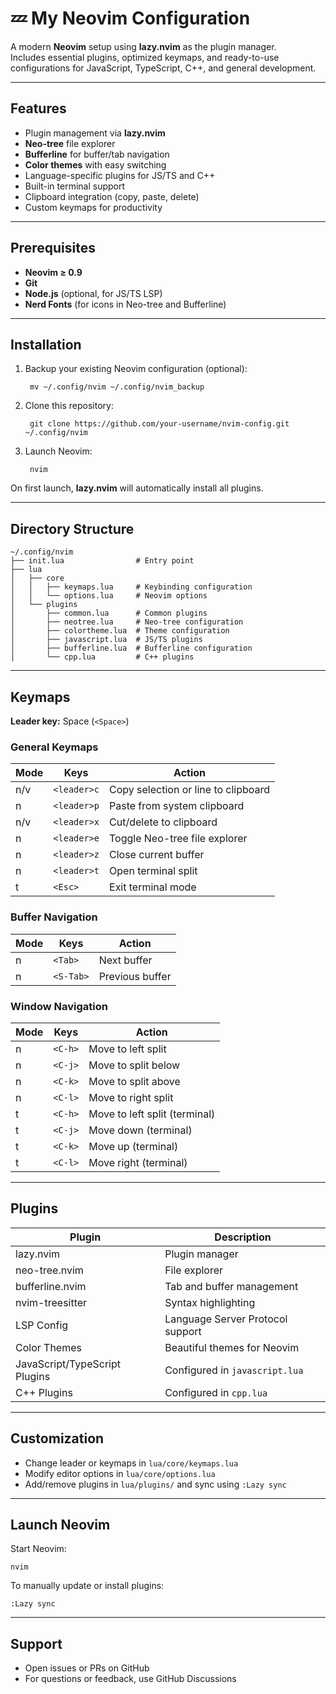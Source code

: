 # 💤 My Neovim Configuration

A modern **Neovim** setup using **lazy.nvim** as the plugin manager.  
Includes essential plugins, optimized keymaps, and ready-to-use configurations for JavaScript, TypeScript, C++, and general development.

---

## Features

- Plugin management via **lazy.nvim**
- **Neo-tree** file explorer
- **Bufferline** for buffer/tab navigation
- **Color themes** with easy switching
- Language-specific plugins for JS/TS and C++
- Built-in terminal support
- Clipboard integration (copy, paste, delete)
- Custom keymaps for productivity

---

## Prerequisites

- **Neovim ≥ 0.9**
- **Git**
- **Node.js** (optional, for JS/TS LSP)
- **Nerd Fonts** (for icons in Neo-tree and Bufferline)

---

## Installation

1. Backup your existing Neovim configuration (optional):

        mv ~/.config/nvim ~/.config/nvim_backup

2. Clone this repository:

        git clone https://github.com/your-username/nvim-config.git ~/.config/nvim

3. Launch Neovim:

        nvim

On first launch, **lazy.nvim** will automatically install all plugins.

---

## Directory Structure

    ~/.config/nvim
    ├── init.lua                # Entry point
    ├── lua
    │   ├── core
    │   │   ├── keymaps.lua     # Keybinding configuration
    │   │   └── options.lua     # Neovim options
    │   └── plugins
    │       ├── common.lua      # Common plugins
    │       ├── neotree.lua     # Neo-tree configuration
    │       ├── colortheme.lua  # Theme configuration
    │       ├── javascript.lua  # JS/TS plugins
    │       ├── bufferline.lua  # Bufferline configuration
    │       └── cpp.lua         # C++ plugins

---

## Keymaps

**Leader key:** Space (`<Space>`)

### General Keymaps

| Mode | Keys        | Action                          |
|------|------------|--------------------------------|
| n/v  | `<leader>c` | Copy selection or line to clipboard |
| n    | `<leader>p` | Paste from system clipboard     |
| n/v  | `<leader>x` | Cut/delete to clipboard  |
| n    | `<leader>e` | Toggle Neo-tree file explorer   |
| n    | `<leader>z` | Close current buffer           |
| n    | `<leader>t` | Open terminal split             |
| t    | `<Esc>`     | Exit terminal mode             |

### Buffer Navigation

| Mode | Keys        | Action                  |
|------|------------|------------------------|
| n    | `<Tab>`     | Next buffer             |
| n    | `<S-Tab>`   | Previous buffer         |

### Window Navigation

| Mode | Keys        | Action                        |
|------|------------|--------------------------------|
| n    | `<C-h>`     | Move to left split            |
| n    | `<C-j>`     | Move to split below           |
| n    | `<C-k>`     | Move to split above           |
| n    | `<C-l>`     | Move to right split           |
| t    | `<C-h>`     | Move to left split (terminal) |
| t    | `<C-j>`     | Move down (terminal)          |
| t    | `<C-k>`     | Move up (terminal)            |
| t    | `<C-l>`     | Move right (terminal)         |

---

## Plugins

| Plugin                            | Description                          |
|----------------------------------|--------------------------------------|
| lazy.nvim                          | Plugin manager                       |
| neo-tree.nvim                      | File explorer                        |
| bufferline.nvim                    | Tab and buffer management             |
| nvim-treesitter                    | Syntax highlighting                  |
| LSP Config                         | Language Server Protocol support      |
| Color Themes                        | Beautiful themes for Neovim           |
| JavaScript/TypeScript Plugins       | Configured in `javascript.lua`       |
| C++ Plugins                         | Configured in `cpp.lua`              |

---

## Customization

- Change leader or keymaps in `lua/core/keymaps.lua`
- Modify editor options in `lua/core/options.lua`
- Add/remove plugins in `lua/plugins/` and sync using `:Lazy sync`

---

## Launch Neovim

Start Neovim:

    nvim

To manually update or install plugins:

    :Lazy sync

---

## Support

- Open issues or PRs on GitHub
- For questions or feedback, use GitHub Discussions
